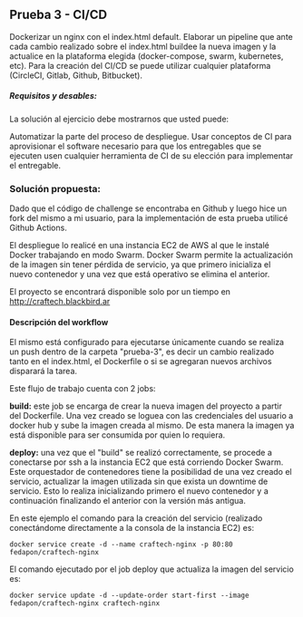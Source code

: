 ## Prueba 3 - CI/CD

Dockerizar un nginx con el index.html default. Elaborar un pipeline que ante cada cambio realizado sobre el index.html buildee la nueva imagen y la actualice en la plataforma elegida (docker-compose, swarm, kubernetes, etc). Para la creación del CI/CD se puede utilizar cualquier plataforma (CircleCI, Gitlab, Github, Bitbucket).

##### Requisitos y desables:

La solución al ejercicio debe mostrarnos que usted puede:

Automatizar la parte del proceso de despliegue. Usar conceptos de CI para aprovisionar el software necesario para que los entregables que se ejecuten usen cualquier herramienta de CI de su elección para implementar el entregable.

### Solución propuesta:

Dado que el código de challenge se encontraba en Github y luego hice un fork del mismo a mi usuario, para la implementación de esta prueba utilicé Github Actions.

El despliegue lo realicé en una instancia EC2 de AWS al que le instalé Docker trabajando en modo Swarm. Docker Swarm permite la actualización de la imagen sin tener pérdida de servicio, ya que primero inicializa el nuevo contenedor y una vez que está operativo se elimina el anterior.

El proyecto se encontrará disponible solo por un tiempo en http://craftech.blackbird.ar

#### Descripción del workflow

El mismo está configurado para ejecutarse únicamente cuando se realiza un push dentro de la carpeta "prueba-3", es decir un cambio realizado tanto en el index.html, el Dockerfile o si se agregaran nuevos archivos disparará la tarea.

Este flujo de trabajo cuenta con 2 jobs:

**build:** este job se encarga de crear la nueva imagen del proyecto a partir del Dockerfile. Una vez creado se loguea con las credenciales del usuario a docker hub y sube la imagen creada al mismo. De esta manera la imagen ya está disponible para ser consumida por quien lo requiera.

**deploy:** una vez que el "build" se realizó correctamente, se procede a conectarse por ssh a la instancia EC2 que está corriendo Docker Swarm. Este orquestador de contenedores tiene la posibilidad de una vez creado el servicio, actualizar la imagen utilizada sin que exista un downtime de servicio. Esto lo realiza inicializando primero el nuevo contenedor y a continuación finalizando el anterior con la versión más antigua.

En este ejemplo el comando para la creación del servicio (realizado conectándome directamente a la consola de la instancia EC2) es:

`docker service create -d --name craftech-nginx -p 80:80 fedapon/craftech-nginx`

El comando ejecutado por el job deploy que actualiza la imagen del servicio es:

`docker service update -d --update-order start-first --image fedapon/craftech-nginx craftech-nginx`
